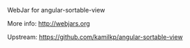 WebJar for angular-sortable-view

More info: http://webjars.org

Upstream: https://github.com/kamilkp/angular-sortable-view

